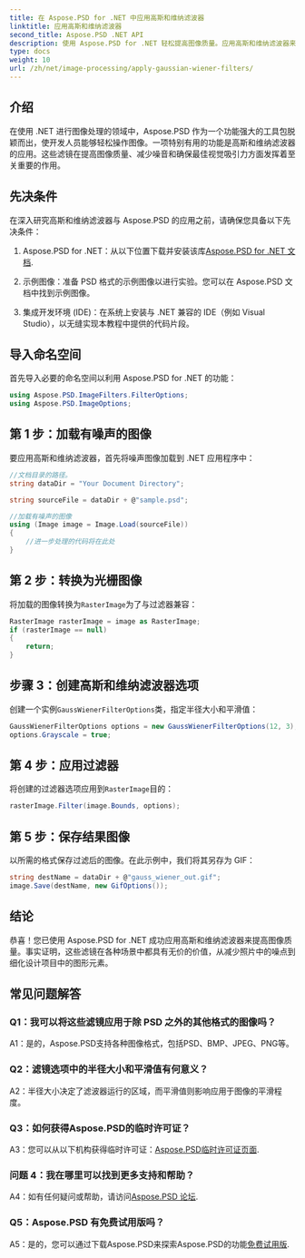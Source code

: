 ```yaml
---
title: 在 Aspose.PSD for .NET 中应用高斯和维纳滤波器
linktitle: 应用高斯和维纳滤波器
second_title: Aspose.PSD .NET API
description: 使用 Aspose.PSD for .NET 轻松提高图像质量。应用高斯和维纳滤波器来降低噪声并获得最佳视觉吸引力。
type: docs
weight: 10
url: /zh/net/image-processing/apply-gaussian-wiener-filters/
---
```

## 介绍

在使用 .NET 进行图像处理的领域中，Aspose.PSD 作为一个功能强大的工具包脱颖而出，使开发人员能够轻松操作图像。一项特别有用的功能是高斯和维纳滤波器的应用。这些滤镜在提高图像质量、减少噪音和确保最佳视觉吸引力方面发挥着至关重要的作用。

## 先决条件

在深入研究高斯和维纳滤波器与 Aspose.PSD 的应用之前，请确保您具备以下先决条件：

1. Aspose.PSD for .NET：从以下位置下载并安装该库[Aspose.PSD for .NET 文档](https://reference.aspose.com/psd/net/).

2. 示例图像：准备 PSD 格式的示例图像以进行实验。您可以在 Aspose.PSD 文档中找到示例图像。

3. 集成开发环境 (IDE)：在系统上安装与 .NET 兼容的 IDE（例如 Visual Studio），以无缝实现本教程中提供的代码片段。

## 导入命名空间

首先导入必要的命名空间以利用 Aspose.PSD for .NET 的功能：

```csharp
using Aspose.PSD.ImageFilters.FilterOptions;
using Aspose.PSD.ImageOptions;
```

## 第 1 步：加载有噪声的图像

要应用高斯和维纳滤波器，首先将噪声图像加载到 .NET 应用程序中：

```csharp
//文档目录的路径。
string dataDir = "Your Document Directory";

string sourceFile = dataDir + @"sample.psd";

//加载有噪声的图像
using (Image image = Image.Load(sourceFile))
{
    //进一步处理的代码将在此处
}
```

## 第 2 步：转换为光栅图像

将加载的图像转换为`RasterImage`为了与过滤器兼容：

```csharp
RasterImage rasterImage = image as RasterImage;
if (rasterImage == null)
{
    return;
}
```

## 步骤 3：创建高斯和维纳滤波器选项

创建一个实例`GaussWienerFilterOptions`类，指定半径大小和平滑值：

```csharp
GaussWienerFilterOptions options = new GaussWienerFilterOptions(12, 3);
options.Grayscale = true;
```

## 第 4 步：应用过滤器

将创建的过滤器选项应用到`RasterImage`目的：

```csharp
rasterImage.Filter(image.Bounds, options);
```

## 第 5 步：保存结果图像

以所需的格式保存过滤后的图像。在此示例中，我们将其另存为 GIF：

```csharp
string destName = dataDir + @"gauss_wiener_out.gif";
image.Save(destName, new GifOptions());
```

## 结论

恭喜！您已使用 Aspose.PSD for .NET 成功应用高斯和维纳滤波器来提高图像质量。事实证明，这些滤镜在各种场景中都具有无价的价值，从减少照片中的噪点到细化设计项目中的图形元素。

## 常见问题解答

### Q1：我可以将这些滤镜应用于除 PSD 之外的其他格式的图像吗？

A1：是的，Aspose.PSD支持各种图像格式，包括PSD、BMP、JPEG、PNG等。

### Q2：滤镜选项中的半径大小和平滑值有何意义？

A2：半径大小决定了滤波器运行的区域，而平滑值则影响应用于图像的平滑程度。

### Q3：如何获得Aspose.PSD的临时许可证？

 A3：您可以从以下机构获得临时许可证：[Aspose.PSD临时许可证页面](https://purchase.aspose.com/temporary-license/).

### 问题 4：我在哪里可以找到更多支持和帮助？

 A4：如有任何疑问或帮助，请访问[Aspose.PSD 论坛](https://forum.aspose.com/c/psd/34).

### Q5：Aspose.PSD 有免费试用版吗？

 A5：是的，您可以通过下载Aspose.PSD来探索Aspose.PSD的功能[免费试用版](https://releases.aspose.com/).
